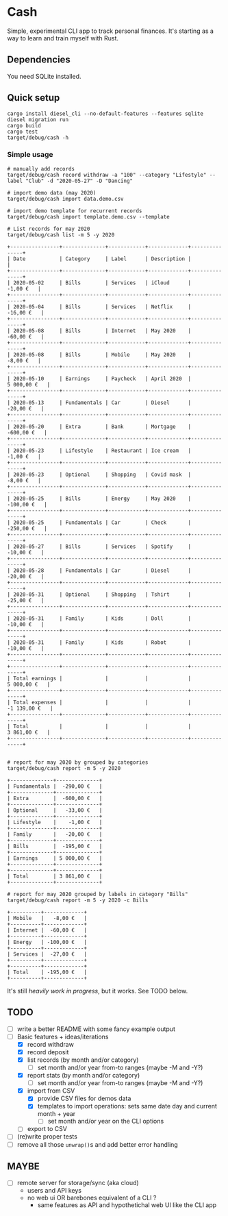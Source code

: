 # Cash

Simple, experimental CLI app to track personal finances. It's starting as a way to learn
and train myself with Rust.

## Dependencies

You need SQLite installed.

## Quick setup

```
cargo install diesel_cli --no-default-features --features sqlite
diesel migration run
cargo build
cargo test
target/debug/cash -h
```

### Simple usage

```
# manually add records
target/debug/cash record withdraw -a "100" --category "Lifestyle" --label "Club" -d "2020-05-27" -D "Dancing"

# import demo data (may 2020)
target/debug/cash import data.demo.csv

# import demo template for recurrent records
target/debug/cash import template.demo.csv --template

# List records for may 2020
target/debug/cash list -m 5 -y 2020

+----------------+--------------+------------+-------------+---------------+
| Date           | Category     | Label      | Description |               |
+----------------+--------------+------------+-------------+---------------+
| 2020-05-02     | Bills        | Services   | iCloud      |     -1,00 €   |
+----------------+--------------+------------+-------------+---------------+
| 2020-05-04     | Bills        | Services   | Netflix     |    -16,00 €   |
+----------------+--------------+------------+-------------+---------------+
| 2020-05-08     | Bills        | Internet   | May 2020    |    -60,00 €   |
+----------------+--------------+------------+-------------+---------------+
| 2020-05-08     | Bills        | Mobile     | May 2020    |     -8,00 €   |
+----------------+--------------+------------+-------------+---------------+
| 2020-05-10     | Earnings     | Paycheck   | April 2020  |  5 000,00 €   |
+----------------+--------------+------------+-------------+---------------+
| 2020-05-13     | Fundamentals | Car        | Diesel      |    -20,00 €   |
+----------------+--------------+------------+-------------+---------------+
| 2020-05-20     | Extra        | Bank       | Mortgage    |   -600,00 €   |
+----------------+--------------+------------+-------------+---------------+
| 2020-05-23     | Lifestyle    | Restaurant | Ice cream   |     -1,00 €   |
+----------------+--------------+------------+-------------+---------------+
| 2020-05-23     | Optional     | Shopping   | Covid mask  |     -8,00 €   |
+----------------+--------------+------------+-------------+---------------+
| 2020-05-25     | Bills        | Energy     | May 2020    |   -100,00 €   |
+----------------+--------------+------------+-------------+---------------+
| 2020-05-25     | Fundamentals | Car        | Check       |   -250,00 €   |
+----------------+--------------+------------+-------------+---------------+
| 2020-05-27     | Bills        | Services   | Spotify     |    -10,00 €   |
+----------------+--------------+------------+-------------+---------------+
| 2020-05-28     | Fundamentals | Car        | Diesel      |    -20,00 €   |
+----------------+--------------+------------+-------------+---------------+
| 2020-05-31     | Optional     | Shopping   | Tshirt      |    -25,00 €   |
+----------------+--------------+------------+-------------+---------------+
| 2020-05-31     | Family       | Kids       | Doll        |    -10,00 €   |
+----------------+--------------+------------+-------------+---------------+
| 2020-05-31     | Family       | Kids       | Robot       |    -10,00 €   |
+----------------+--------------+------------+-------------+---------------+
+----------------+--------------+------------+-------------+---------------+
| Total earnings |              |            |             |  5 000,00 €   |
+----------------+--------------+------------+-------------+---------------+
| Total expenses |              |            |             | -1 139,00 €   |
+----------------+--------------+------------+-------------+---------------+
| Total          |              |            |             |  3 861,00 €   |
+----------------+--------------+------------+-------------+---------------+


# report for may 2020 by grouped by categories
target/debug/cash report -m 5 -y 2020

+--------------+--------------+
| Fundamentals |  -290,00 €   |
+--------------+--------------+
| Extra        |  -600,00 €   |
+--------------+--------------+
| Optional     |   -33,00 €   |
+--------------+--------------+
| Lifestyle    |    -1,00 €   |
+--------------+--------------+
| Family       |   -20,00 €   |
+--------------+--------------+
| Bills        |  -195,00 €   |
+--------------+--------------+
| Earnings     | 5 000,00 €   |
+--------------+--------------+
+--------------+--------------+
| Total        | 3 861,00 €   |
+--------------+--------------+

# report for may 2020 grouped by labels in category "Bills"
target/debug/cash report -m 5 -y 2020 -c Bills

+----------+-------------+
| Mobile   |   -8,00 €   |
+----------+-------------+
| Internet |  -60,00 €   |
+----------+-------------+
| Energy   | -100,00 €   |
+----------+-------------+
| Services |  -27,00 €   |
+----------+-------------+
+----------+-------------+
| Total    | -195,00 €   |
+----------+-------------+
```

It's still _heavily work in progress_, but it works. See TODO below.

## TODO

- [ ] write a better README with some fancy example output
- [ ] Basic features + ideas/iterations
  - [x] record withdraw
  - [x] record deposit
  - [x] list records (by month and/or category)
    - [ ] set month and/or year from-to ranges (maybe -M and -Y?)
  - [x] report stats (by month and/or category)
    - [ ] set month and/or year from-to ranges (maybe -M and -Y?)
  - [x] import from CSV
    - [x] provide CSV files for demos data
    - [x] templates to import operations: sets same date day and current month + year
      - [ ] set month and/or year on the CLI options
  - [ ] export to CSV
- [ ] (re)write proper tests
- [ ] remove all those `unwrap()`s and add better error handling

## MAYBE

- [ ] remote server for storage/sync (aka cloud)
  - users and API keys
  - no web ui OR barebones equivalent of a CLI ?
    - same features as API and hypothetichal web UI like the CLI app
